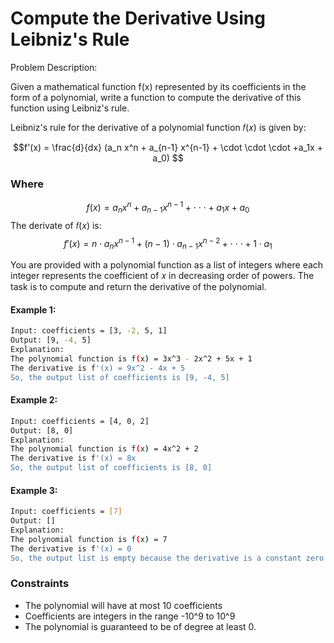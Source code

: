 # Compute the Derivative Using Leibniz's Rule

Problem Description:

Given a mathematical function f(x) represented by its coefficients in the form of a polynomial, write a function to compute the derivative of this function using Leibniz's rule.

Leibniz's rule for the derivative of a polynomial function 
𝑓(𝑥) is given by:

$$f'(x) = \frac{d}{dx} (a_n x^n + a_{n-1} x^{n-1} + \cdot \cdot \cdot +a_1x + a_0) $$

### Where
$$f(x) = a_n x^n + a_{n-1} x^{n-1} + \cdot \cdot \cdot +a_1x + a_0 $$
The derivate of 𝑓(𝑥) is:
    $$f'(x) = n \cdot a_n x^{n-1} + (n-1) \cdot a_{n-1} x^{n-2} + \cdot \cdot \cdot + 1 \cdot a_1 $$

You are provided with a polynomial function as a list of integers where each integer represents the coefficient of 𝑥 in decreasing order of powers. The task is to compute and return the derivative of the polynomial.

#### Example 1:
```bash
Input: coefficients = [3, -2, 5, 1]
Output: [9, -4, 5]
Explanation:
The polynomial function is f(x) = 3x^3 - 2x^2 + 5x + 1
The derivative is f'(x) = 9x^2 - 4x + 5
So, the output list of coefficients is [9, -4, 5]
```

#### Example 2:
```bash
Input: coefficients = [4, 0, 2]
Output: [8, 0]
Explanation:
The polynomial function is f(x) = 4x^2 + 2
The derivative is f'(x) = 8x
So, the output list of coefficients is [8, 0]
```

#### Example 3:
```bash
Input: coefficients = [7]
Output: []
Explanation:
The polynomial function is f(x) = 7
The derivative is f'(x) = 0
So, the output list is empty because the derivative is a constant zero polynomial.
```

### Constraints
+ The polynomial will have at most 10 coefficients
+ Coefficients are integers in the range -10^9 to 10^9
+ The polynomial is guaranteed to be of degree at least 0.